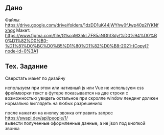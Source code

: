 ## Дано
Файлы:
https://drive.google.com/drive/folders/1dzDD1uK44jWYhw0fJwp40p2lYKNfxhqx
Макет:
https://www.figma.com/file/G1scqM3hkLZF85aNGh13dy/%D0%94%D0%B0%D1%82%D0%B0-%D1%81%D0%BC%D0%B5%D1%80%D1%82%D0%B8-2021-(Copy)?node-id=0%3A1

## Тех. Задание
Cверстать макет по дизайну  

используем при этом или нативный js или Vue
не используем css фреймворки
текст в футере показывается на две строки с возможностью увидеть остальное при скролле window
лендинг должен нормально выглядеть на любых разрешениях

после нажатия на кнопку звонка отправить запрос 
https://swapi.dev/api/people/1/  
вывести полученные оформленные данные, а не json под кнопкой звонка